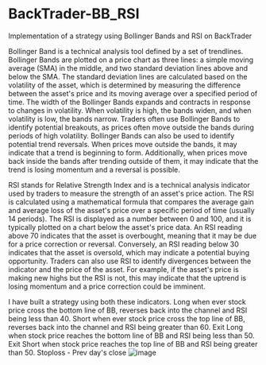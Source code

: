 # BackTrader-BB_RSI
Implementation of a strategy using Bollinger Bands and RSI on BackTrader

Bollinger Band is a technical analysis tool defined by a set of trendlines. Bollinger Bands are plotted on a price chart as three lines: a simple moving average (SMA) in the middle, and two standard deviation lines above and below the SMA. The standard deviation lines are calculated based on the volatility of the asset, which is determined by measuring the difference between the asset's price and its moving average over a specified period of time. The width of the Bollinger Bands expands and contracts in response to changes in volatility. When volatility is high, the bands widen, and when volatility is low, the bands narrow. Traders often use Bollinger Bands to identify potential breakouts, as prices often move outside the bands during periods of high volatility. Bollinger Bands can also be used to identify potential trend reversals. When prices move outside the bands, it may indicate that a trend is beginning to form. Additionally, when prices move back inside the bands after trending outside of them, it may indicate that the trend is losing momentum and a reversal is possible.

RSI stands for Relative Strength Index and is a technical analysis indicator used by traders to measure the strength of an asset's price action. The RSI is calculated using a mathematical formula that compares the average gain and average loss of the asset's price over a specific period of time (usually 14 periods). The RSI is displayed as a number between 0 and 100, and it is typically plotted on a chart below the asset's price data. An RSI reading above 70 indicates that the asset is overbought, meaning that it may be due for a price correction or reversal. Conversely, an RSI reading below 30 indicates that the asset is oversold, which may indicate a potential buying opportunity. Traders can also use RSI to identify divergences between the indicator and the price of the asset. For example, if the asset's price is making new highs but the RSI is not, this may indicate that the uptrend is losing momentum and a price correction could be imminent.

I have built a strategy using both these indicators. 
Long when ever stock price cross the bottom line of BB, reverses back into the channel and RSI being less than 40. 
Short when ever stock price cross the top line of BB, reverses back into the channel and RSI being greater than 60. 
Exit Long when stock price reaches the bottom line of BB and RSI being less than 50.
Exit Short when stock price reaches the top line of BB and RSI being greater than 50.
Stoploss - Prev day's close
![image](https://user-images.githubusercontent.com/107173414/225478030-4b4d7d22-a953-4624-adf7-4c4b6a58fdb8.png)
